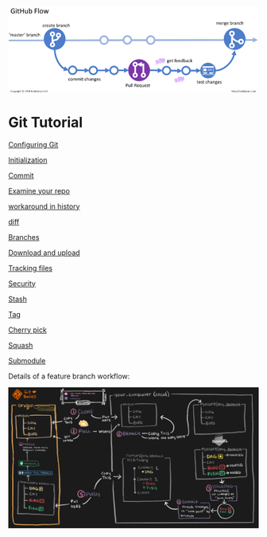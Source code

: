 ![](/git.webp)
# Git Tutorial

[Configuring Git](/config.md)

[Initialization](/init.md)

[Commit](/commit.md)

[Examine your repo](/examine_repo.md)

[workaround in history](/workaround.md)

[diff](/diff.md)

[Branches](/branches.md)

[Download and upload](/transfer.md)

[Tracking files](/tracking.md)

[Security](/security.md)

[Stash](/stash.md)

[Tag](/tag.md)

[Cherry pick](/cherry-pick.md)

[Squash](/squash.md)

[Submodule](/submodule.md)

Details of a feature branch workflow:

![](/git-workflow.png)
